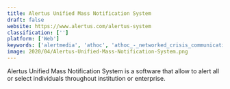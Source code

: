 ```yaml
---
title: Alertus Unified Mass Notification System
draft: false 
website: https://www.alertus.com/alertus-system
classification: ['']
platform: ['Web']
keywords: ['alertmedia', 'athoc', 'athoc_-_networked_crisis_communication', 'dxi', 'datto_alto', 'honeywell_instant_alert', 'host_analytics', 'ipcelerate_ipsession', 'ideagen_coruson', 'logicmanager', 'mir3_intelligent_notification', 'mass_notification', 'netpresenter_emergency_alerting', 'omnilert', 'preparis', 'redflag', 'regroup_mass_notification', 'send_word_now', 'warnable', 'e2campus_ualert']
image: 2020/04/Alertus-Unified-Mass-Notification-System.png
---
```

Alertus Unified Mass Notification System is a software that allow to alert all or select individuals throughout institution or enterprise.